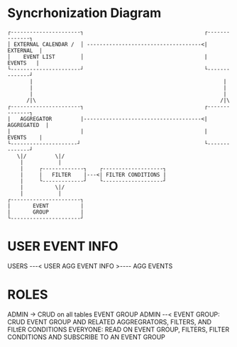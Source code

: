# Syncrhonization Diagram

```
┌----------------------┐                                      ┌--------------┐
│ EXTERNAL CALENDAR /  │ ------------------------------------<|    EXTERNAL  |
│    EVENT LIST        │                                      |     EVENTS   |
└----------------------┘                                      └--------------┘
       |                                                            |
       |                                                            |
       |                                                            |
      /|\                                                          /|\
┌----------------------┐                                      ┌--------------┐
|   AGGREGATOR         |-------------------------------------<|  AGGREGATED  |
|                      |                                      |    EVENTS    |
└---------------------┘                                       └--------------┘
   \|/         \|/
    |           |
    |     ┌-------------┐    ┌-------------------┐
    |     |   FILTER    |---<| FILTER CONDITIONS |
    |     └-------------┘    └-------------------┘
    |          \|/
    |           |
┌----------------------┐
|       EVENT          |
|       GROUP          |
└----------------------┘                       
```

# USER EVENT INFO

USERS ---< USER AGG EVENT INFO >---- AGG EVENTS

# ROLES

ADMIN -> CRUD on all tables
EVENT GROUP ADMIN --< EVENT GROUP: CRUD EVENT GROUP AND RELATED AGGREGRATORS, FILTERS, AND FILtER CONDITIONS
EVERYONE: READ ON EVENT GROUP, FILTERS, FILTER CONDITIONS AND SUBSCRIBE TO AN EVENT GROUP

